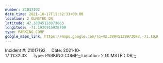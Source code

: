 ```yaml
---
number: 21017192
date_time: 2021-10-17T11:32:33+00:00
location: 2 OLMSTED DR
latitude: 42.38945128973083
longitude: -71.1936916928709
type: PARKING COMP
google_maps_link: https://maps.google.com/?q=42.38945128973083,-71.1936916928709
---
```


Incident #: 21017192     Date: 2021‐10‐17 11:32:33     Type: PARKING COMP;;;Location: 2 OLMSTED DR;;;
